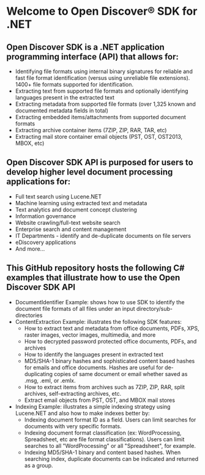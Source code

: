 # Welcome to Open Discover® SDK for .NET
## Open Discover SDK is a .NET application programming interface (API) that allows for:
- Identifying file formats using internal binary signatures for reliable and fast file format identification (versus using unreliable file extensions). 1400+ file formats supported for identification.
- Extracting text from supported file formats and optionally identifying languages present in the extracted text
- Extracting metadata from supported file formats (over 1,325 known and documented metadata fields in total)
- Extracting embedded items/attachments from supported document formats
- Extracting archive container items (7ZIP, ZIP, RAR, TAR, etc)
- Extracting mail store container email objects (PST, OST, OST2013, MBOX, etc)

## Open Discover SDK API is purposed for users to develop higher level document processing applications for:
- Full text search using Lucene.NET
- Machine learning using extracted text and metadata
- Text analytics and document concept clustering
- Information governance
- Website crawling/full-text website search
- Enterprise search and content management
- IT Departments - identify and de-duplicate documents on file servers
- eDiscovery applications 
- And more...

## This GitHub repository hosts the following C# examples that illustrate how to use the Open Discover SDK API
- DocumentIdentifier Example: shows how to use SDK to identify the document file formats of all files under an input directory/sub-directories
- ContentExtraction Example: illustrates the following SDK features:
   - How to extract text and metadata from office documents, PDFs, XPS, raster images, vector images, multimedia, and more
   - How to decrypted password protected office documents, PDFs, and archives
   - How to identify the languages present in extracted text
   - MD5/SHA-1 binary hashes and sophisticated content based hashes for emails and office documents. Hashes are useful for de-duplicating copies of same document or email whether saved as .msg, .eml, or .emlx.
   - How to extract items from archives such as 7ZIP, ZIP, RAR, split archives, self-extracting archives, etc.
   - Extract email objects from PST, OST, and MBOX mail stores
- Indexing Example: illustrates a simple indexing strategy using Lucene.NET and also how to make indexes better by:
   - Indexing document format ID as a field. Users can limit searches for documents with very specific formats.
   - Indexing document format classification (ex: WordProcessing, Spreadsheet, etc are file format classifications). Users can limit searches to all "WordProcessing" or all "Spreadsheet", for example.
   - Indexing MD5/SHA-1 binary and content based hashes. When searching index, duplicate documents can be indicated and returned as a group.
